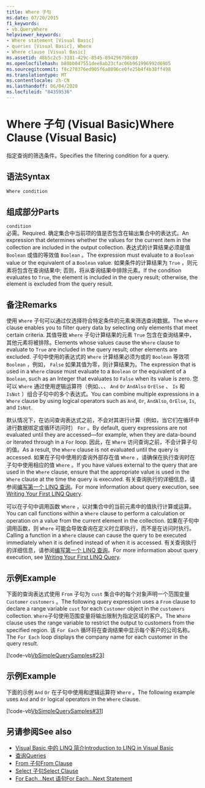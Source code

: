 ```yaml
---
title: Where 子句
ms.date: 07/20/2015
f1_keywords:
- vb.QueryWhere
helpviewer_keywords:
- Where statement [Visual Basic]
- queries [Visual Basic], Where
- Where clause [Visual Basic]
ms.assetid: 48b5c2c5-3181-429c-8545-894296798c89
ms.openlocfilehash: b80bb047551dee8ab23cfac06b961996992d69b5
ms.sourcegitcommit: f8c270376ed905f6a8896ce0fe25b4f4b38ff498
ms.translationtype: MT
ms.contentlocale: zh-CN
ms.lasthandoff: 06/04/2020
ms.locfileid: "84359536"
---
```

# <a name="where-clause-visual-basic"></a><span data-ttu-id="89413-102">Where 子句 (Visual Basic)</span><span class="sxs-lookup"><span data-stu-id="89413-102">Where Clause (Visual Basic)</span></span>
<span data-ttu-id="89413-103">指定查询的筛选条件。</span><span class="sxs-lookup"><span data-stu-id="89413-103">Specifies the filtering condition for a query.</span></span>  
  
## <a name="syntax"></a><span data-ttu-id="89413-104">语法</span><span class="sxs-lookup"><span data-stu-id="89413-104">Syntax</span></span>  
  
```vb  
Where condition  
```  
  
## <a name="parts"></a><span data-ttu-id="89413-105">组成部分</span><span class="sxs-lookup"><span data-stu-id="89413-105">Parts</span></span>  
 `condition`  
 <span data-ttu-id="89413-106">必需。</span><span class="sxs-lookup"><span data-stu-id="89413-106">Required.</span></span> <span data-ttu-id="89413-107">确定集合中当前项的值是否包含在输出集合中的表达式。</span><span class="sxs-lookup"><span data-stu-id="89413-107">An expression that determines whether the values for the current item in the collection are included in the output collection.</span></span> <span data-ttu-id="89413-108">表达式的计算结果必须是值 `Boolean` 或值的等效值 `Boolean` 。</span><span class="sxs-lookup"><span data-stu-id="89413-108">The expression must evaluate to a `Boolean` value or the equivalent of a `Boolean` value.</span></span> <span data-ttu-id="89413-109">如果条件的计算结果为 `True` ，则元素将包含在查询结果中; 否则，将从查询结果中排除元素。</span><span class="sxs-lookup"><span data-stu-id="89413-109">If the condition evaluates to `True`, the element is included in the query result; otherwise, the element is excluded from the query result.</span></span>  
  
## <a name="remarks"></a><span data-ttu-id="89413-110">备注</span><span class="sxs-lookup"><span data-stu-id="89413-110">Remarks</span></span>  
 <span data-ttu-id="89413-111">使用 `Where` 子句可以通过仅选择符合特定条件的元素来筛选查询数据。</span><span class="sxs-lookup"><span data-stu-id="89413-111">The `Where` clause enables you to filter query data by selecting only elements that meet certain criteria.</span></span> <span data-ttu-id="89413-112">其值导致 `Where` 子句计算结果的元素 `True` 包含在查询结果中，其他元素将被排除。</span><span class="sxs-lookup"><span data-stu-id="89413-112">Elements whose values cause the `Where` clause to evaluate to `True` are included in the query result; other elements are excluded.</span></span> <span data-ttu-id="89413-113">子句中使用的表达式的 `Where` 计算结果必须为或的 `Boolean` 等效项 `Boolean` ，例如， `False` 如果其值为零，则计算结果为。</span><span class="sxs-lookup"><span data-stu-id="89413-113">The expression that is used in a `Where` clause must evaluate to a `Boolean` or the equivalent of a `Boolean`, such as an Integer that evaluates to `False` when its value is zero.</span></span> <span data-ttu-id="89413-114">您可以 `Where` 通过使用逻辑运算符（例如、、、 `And` `Or` `AndAlso` `OrElse` 、 `Is` 和 `IsNot` ）组合子句中的多个表达式。</span><span class="sxs-lookup"><span data-stu-id="89413-114">You can combine multiple expressions in a `Where` clause by using logical operators such as `And`, `Or`, `AndAlso`, `OrElse`, `Is`, and `IsNot`.</span></span>  
  
 <span data-ttu-id="89413-115">默认情况下，在访问查询表达式之前，不会对其进行计算（例如，当它们在循环中进行数据绑定或循环访问时） `For` 。</span><span class="sxs-lookup"><span data-stu-id="89413-115">By default, query expressions are not evaluated until they are accessed—for example, when they are data-bound or iterated through in a `For` loop.</span></span> <span data-ttu-id="89413-116">因此，在 `Where` 访问查询之前，不会计算子句的值。</span><span class="sxs-lookup"><span data-stu-id="89413-116">As a result, the `Where` clause is not evaluated until the query is accessed.</span></span> <span data-ttu-id="89413-117">如果在子句中使用的查询外部存在值 `Where` ，请确保在执行查询时在子句中使用相应的值 `Where` 。</span><span class="sxs-lookup"><span data-stu-id="89413-117">If you have values external to the query that are used in the `Where` clause, ensure that the appropriate value is used in the `Where` clause at the time the query is executed.</span></span> <span data-ttu-id="89413-118">有关查询执行的详细信息，请参阅[编写第一个 LINQ 查询](../../programming-guide/concepts/linq/writing-your-first-linq-query.md)。</span><span class="sxs-lookup"><span data-stu-id="89413-118">For more information about query execution, see [Writing Your First LINQ Query](../../programming-guide/concepts/linq/writing-your-first-linq-query.md).</span></span>  
  
 <span data-ttu-id="89413-119">可以在子句中调用函数 `Where` ，以对集合中的当前元素中的值执行计算或运算。</span><span class="sxs-lookup"><span data-stu-id="89413-119">You can call functions within a `Where` clause to perform a calculation or operation on a value from the current element in the collection.</span></span> <span data-ttu-id="89413-120">如果在子句中调用函数，则 `Where` 可能会导致查询在定义时立即执行，而不是在访问时执行。</span><span class="sxs-lookup"><span data-stu-id="89413-120">Calling a function in a `Where` clause can cause the query to be executed immediately when it is defined instead of when it is accessed.</span></span> <span data-ttu-id="89413-121">有关查询执行的详细信息，请参阅[编写第一个 LINQ 查询](../../programming-guide/concepts/linq/writing-your-first-linq-query.md)。</span><span class="sxs-lookup"><span data-stu-id="89413-121">For more information about query execution, see [Writing Your First LINQ Query](../../programming-guide/concepts/linq/writing-your-first-linq-query.md).</span></span>  
  
## <a name="example"></a><span data-ttu-id="89413-122">示例</span><span class="sxs-lookup"><span data-stu-id="89413-122">Example</span></span>  
 <span data-ttu-id="89413-123">下面的查询表达式使用 `From` 子句为 `cust` 集合中的每个对象声明一个范围变量 `Customer` `customers` 。</span><span class="sxs-lookup"><span data-stu-id="89413-123">The following query expression uses a `From` clause to declare a range variable `cust` for each `Customer` object in the `customers` collection.</span></span> <span data-ttu-id="89413-124">`Where`子句使用范围变量将输出限制为指定区域的客户。</span><span class="sxs-lookup"><span data-stu-id="89413-124">The `Where` clause uses the range variable to restrict the output to customers from the specified region.</span></span> <span data-ttu-id="89413-125">该 `For Each` 循环将在查询结果中显示每个客户的公司名称。</span><span class="sxs-lookup"><span data-stu-id="89413-125">The `For Each` loop displays the company name for each customer in the query result.</span></span>  
  
 [!code-vb[VbSimpleQuerySamples#23](~/samples/snippets/visualbasic/VS_Snippets_VBCSharp/VbSimpleQuerySamples/VB/QuerySamples1.vb#23)]  
  
## <a name="example"></a><span data-ttu-id="89413-126">示例</span><span class="sxs-lookup"><span data-stu-id="89413-126">Example</span></span>  
 <span data-ttu-id="89413-127">下面的示例 `And` `Or` 在子句中使用和逻辑运算符 `Where` 。</span><span class="sxs-lookup"><span data-stu-id="89413-127">The following example uses `And` and `Or` logical operators in the `Where` clause.</span></span>  
  
 [!code-vb[VbSimpleQuerySamples#31](~/samples/snippets/visualbasic/VS_Snippets_VBCSharp/VbSimpleQuerySamples/VB/QuerySamples1.vb#31)]  
  
## <a name="see-also"></a><span data-ttu-id="89413-128">另请参阅</span><span class="sxs-lookup"><span data-stu-id="89413-128">See also</span></span>

- [<span data-ttu-id="89413-129">Visual Basic 中的 LINQ 简介</span><span class="sxs-lookup"><span data-stu-id="89413-129">Introduction to LINQ in Visual Basic</span></span>](../../programming-guide/language-features/linq/introduction-to-linq.md)
- [<span data-ttu-id="89413-130">查询</span><span class="sxs-lookup"><span data-stu-id="89413-130">Queries</span></span>](index.md)
- [<span data-ttu-id="89413-131">From 子句</span><span class="sxs-lookup"><span data-stu-id="89413-131">From Clause</span></span>](from-clause.md)
- [<span data-ttu-id="89413-132">Select 子句</span><span class="sxs-lookup"><span data-stu-id="89413-132">Select Clause</span></span>](select-clause.md)
- [<span data-ttu-id="89413-133">For Each...Next 语句</span><span class="sxs-lookup"><span data-stu-id="89413-133">For Each...Next Statement</span></span>](../statements/for-each-next-statement.md)
